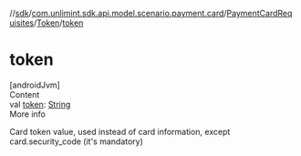 //[sdk](../../../../index.md)/[com.unlimint.sdk.api.model.scenario.payment.card](../../index.md)/[PaymentCardRequisites](../index.md)/[Token](index.md)/[token](token.md)



# token  
[androidJvm]  
Content  
val [token](token.md): [String](https://kotlinlang.org/api/latest/jvm/stdlib/kotlin/-string/index.html)  
More info  


Card token value, used instead of card information, except card.security_code (it's mandatory)

  



